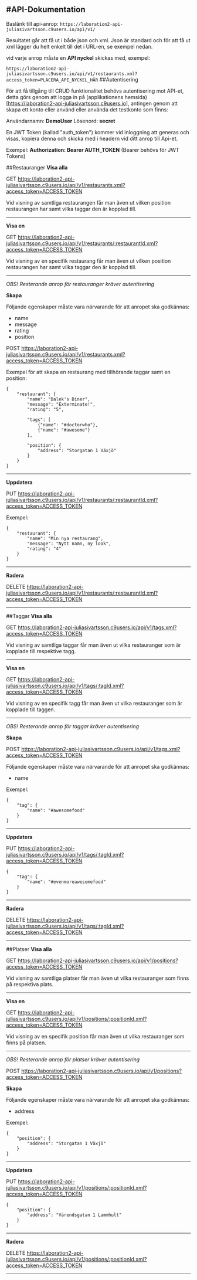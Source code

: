 #API-Dokumentation
-------------------------------

Baslänk till api-anrop: `https://laboration2-api-juliasivartsson.c9users.io/api/v1/`

Resultatet går att få ut i både json och xml. Json är standard och för att få ut xml lägger du helt enkelt till det i URL-en, se exempel nedan.

vid varje anrop måste en **API nyckel** skickas med, exempel:

`
https://laboration2-api-juliasivartsson.c9users.io/api/v1/restaurants.xml?access_token=PLACERA_API_NYCKEL_HÄR
`
##Autentisering

För att få tillgång till CRUD funktionalitet behövs autentisering mot API-et, detta görs genom att logga in på (applikationens hemsida)[https://laboration2-api-juliasivartsson.c9users.io], antingen genom att skapa ett konto eller använd eller använda det testkonto som finns:

Användarnamn: **DemoUser**
Lösenord: **secret**

En JWT Token (kallad "auth_token") kommer vid inloggning att generas och visas, kopiera denna och skicka med i headern vid ditt anrop till Api-et.

Exempel:
**Authorization: Bearer AUTH_TOKEN**
(Bearer behövs för JWT Tokens)


##Restauranger
**Visa alla**

GET https://laboration2-api-juliasivartsson.c9users.io/api/v1/restaurants.xml?access_token=ACCESS_TOKEN

Vid visning av samtliga restaurangen får man även ut vilken position restaurangen har samt vilka taggar den är kopplad till.

--------------

**Visa en**

GET https://laboration2-api-juliasivartsson.c9users.io/api/v1/restaurants/:restaurantId.xml?access_token=ACCESS_TOKEN

Vid visning av en specifik restaurang får man även ut vilken position restaurangen har samt vilka taggar den är kopplad till.

--------------

*OBS! Resterande anrop för restauranger kräver autentisering*

**Skapa**

Följande egenskaper måste vara närvarande för att anropet ska godkännas:
* name
* message
* rating
* position

POST https://laboration2-api-juliasivartsson.c9users.io/api/v1/restaurants.xml?access_token=ACCESS_TOKEN

Exempel för att skapa en restaurang med tillhörande taggar samt en position:


```
{
    "restaurant": {
        "name": "Dalek's Diner",
        "message": "Exterminate!",
        "rating": "5",
    
        "tags": [
            {"name": "#doctorwho"},
            {"name": "#awesome"}
        ],
    
        "position": {
            "address": "Storgatan 1 Växjö"
        }
    }
}
```

--------------

**Uppdatera**

PUT https://laboration2-api-juliasivartsson.c9users.io/api/v1/restaurants/:restaurantId.xml?access_token=ACCESS_TOKEN

Exempel:

```
{
    "restaurant": {
        "name": "Min nya restaurang",
        "message": "Nytt namn, ny look",
        "rating": "4"
    }
}
```

--------------

**Radera**

DELETE https://laboration2-api-juliasivartsson.c9users.io/api/v1/restaurants/:restaurantId.xml?access_token=ACCESS_TOKEN

--------------

##Taggar
**Visa alla**

GET https://laboration2-api-juliasivartsson.c9users.io/api/v1/tags.xml?access_token=ACCESS_TOKEN

Vid visning av samtliga taggar får man även ut vilka restauranger som är kopplade till respektive tagg.

--------------

**Visa en**

GET https://laboration2-api-juliasivartsson.c9users.io/api/v1/tags/:tagId.xml?access_token=ACCESS_TOKEN

Vid visning av en specifik tagg får man även ut vilka restauranger som är kopplade till taggen.

--------------

*OBS! Resterande anrop för taggar kräver autentisering*

**Skapa**

POST https://laboration2-api-juliasivartsson.c9users.io/api/v1/tags.xml?access_token=ACCESS_TOKEN

Följande egenskaper måste vara närvarande för att anropet ska godkännas:
* name

Exempel:

```
{
    "tag": {
        "name": "#awesomefood"
    }
}
```

--------------

**Uppdatera**

PUT https://laboration2-api-juliasivartsson.c9users.io/api/v1/tags/:tagId.xml?access_token=ACCESS_TOKEN

```
{
    "tag": {
        "name": "#evenmoreawesomefood"
    }
}
```

--------------

**Radera**

DELETE https://laboration2-api-juliasivartsson.c9users.io/api/v1/tags/:tagId.xml?access_token=ACCESS_TOKEN

--------------

##Platser
**Visa alla**

GET https://laboration2-api-juliasivartsson.c9users.io/api/v1/positions?access_token=ACCESS_TOKEN

Vid visning av samtliga platser får man även ut vilka restauranger som finns på respektiva plats.

--------------

**Visa en**

GET https://laboration2-api-juliasivartsson.c9users.io/api/v1/positions/:positionId.xml?access_token=ACCESS_TOKEN

Vid visning av en specifik position får man även ut vilka restauranger som finns på platsen.

--------------

*OBS! Resterande anrop för platser kräver autentisering*

POST https://laboration2-api-juliasivartsson.c9users.io/api/v1/positions?access_token=ACCESS_TOKEN

**Skapa**

Följande egenskaper måste vara närvarande för att anropet ska godkännas:
* address

Exempel:
```
{
    "position": {
        "address": "Storgatan 1 Växjö"
    }
}
```

--------------

**Uppdatera**

PUT https://laboration2-api-juliasivartsson.c9users.io/api/v1/positions/:positionId.xml?access_token=ACCESS_TOKEN
```
{
    "position": {
        "address": "Värendsgatan 1 Lammhult"
    }
}
```

--------------

**Radera**

DELETE https://laboration2-api-juliasivartsson.c9users.io/api/v1/positions/:positionId.xml?access_token=ACCESS_TOKEN

--------------
